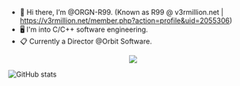 - 👋 Hi there, I’m @ORGN-R99. (Known as R99 @ v3rmillion.net | https://v3rmillion.net/member.php?action=profile&uid=2055306)
- 🖥️ I'm into C/C++ software engineering. 
- 📋 Currently a Director @Orbit Software.

<p align="center">
  <img src="https://i.imgur.com/JNFgdwh.gif">
</p>

![GitHub stats](https://github-readme-stats.vercel.app/api?username=ORGN-R99&show_icons=true&theme=radical&count_private=true&border_radius=18)

<!---
ORGN-R99/ORGN-R99 is a ✨ special ✨ repository because its `README.md` (this file) appears on your GitHub profile.
You can click the Preview link to take a look at your changes.
--->
